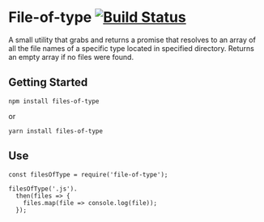 # File-of-type [![Build Status](https://travis-ci.org/davidicus/files-of-type.svg?branch=master)](https://travis-ci.org/davidicus/files-of-type)

A small utility that grabs and returns a promise that resolves to an array of all the file names of a specific type located in specified directory. Returns an empty array if no files were found.

## Getting Started

```
npm install files-of-type
```

or

```
yarn install files-of-type
```

## Use

```
const filesOfType = require('file-of-type');

filesOfType('.js').
  then(files => {
    files.map(file => console.log(file));
  });
```
